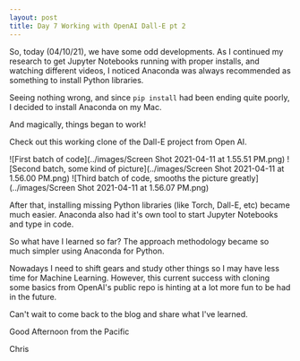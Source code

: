 ```yaml
---
layout: post
title: Day 7 Working with OpenAI Dall-E pt 2
---
```


So, today (04/10/21), we have some odd developments. As I continued my research to get Jupyter Notebooks running with proper installs, and watching
different videos, I noticed Anaconda was always recommended as something to install Python libraries.

Seeing nothing wrong, and since `pip install` had been ending quite poorly, I decided to install Anaconda on my Mac.

And magically, things began to work!

Check out this working clone of the Dall-E project from Open AI.

![First batch of code](../images/Screen Shot 2021-04-11 at 1.55.51 PM.png)
![Second batch, some kind of picture](../images/Screen Shot 2021-04-11 at 1.56.00 PM.png)
![Third batch of code, smooths the picture greatly](../images/Screen Shot 2021-04-11 at 1.56.07 PM.png)


After that, installing missing Python libraries (like Torch, Dall-E, etc) became much easier. Anaconda also had it's own tool to start Jupyter
Notebooks and type in code.


So what have I learned so far? The approach methodology became so much simpler using Anaconda for Python.


Nowadays I need to shift gears and study other things so I may have less time for Machine Learning. However, this current success with cloning some basics 
from OpenAI's public repo is hinting at a lot more fun to be had in the future. 


Can't wait to come back to the blog and share what I've learned.


Good Afternoon from the Pacific


Chris
